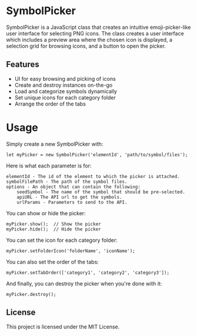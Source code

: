 # SymbolPicker
SymbolPicker is a JavaScript class that creates an intuitive emoji-picker-like user interface for selecting PNG icons. The class creates a user interface which includes a preview area where the chosen icon is displayed, a selection grid for browsing icons, and a button to open the picker.
## Features

* UI for easy browsing and picking of icons
* Create and destroy instances on-the-go
* Load and categorize symbols dynamically
* Set unique icons for each category folder
* Arrange the order of the tabs

# Usage

Simply create a new SymbolPicker with:

    let myPicker = new SymbolPicker('elementId', 'path/to/symbol/files');

Here is what each parameter is for:

    elementId - The id of the element to which the picker is attached.
    symbolFilePath - The path of the symbol files.
    options - An object that can contain the following:
        seedSymbol - The name of the symbol that should be pre-selected.
        apiURL - The API url to get the symbols.
        urlParams - Parameters to send to the API.

You can show or hide the picker:

    myPicker.show();  // Show the picker
    myPicker.hide();  // Hide the picker

You can set the icon for each category folder:

    myPicker.setFolderIcon('folderName', 'iconName');

You can also set the order of the tabs:

    myPicker.setTabOrder(['category1', 'category2', 'category3']);

And finally, you can destroy the picker when you're done with it:

    myPicker.destroy();

## License

This project is licensed under the MIT License.
